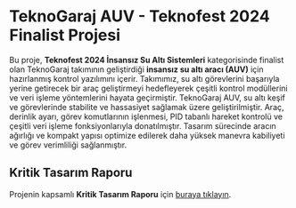 # TeknoGaraj AUV - Teknofest 2024 Finalist Projesi

Bu proje, **Teknofest 2024 İnsansız Su Altı Sistemleri** kategorisinde finalist olan TeknoGaraj takımının geliştirdiği **insansız su altı aracı (AUV)** için hazırlanmış kontrol yazılımını içerir. Takımımız, su altı görevlerini başarıyla yerine getirecek bir araç geliştirmeyi hedefleyerek çeşitli kontrol modüllerini ve veri işleme yöntemlerini hayata geçirmiştir. TeknoGaraj AUV, su altı keşif ve görevlerinde stabilite ve hassasiyet sağlamak üzere geliştirilmiştir. Araç, derinlik ayarı, görev komutlarının işlenmesi, PID tabanlı hareket kontrolü ve çeşitli veri işleme fonksiyonlarıyla donatılmıştır. Tasarım sürecinde aracın ağırlığı ve kompakt yapısı optimize edilerek daha yüksek manevra kabiliyeti ve görev verimliliği sağlanmıştır.

## Kritik Tasarım Raporu

Projenin kapsamlı **Kritik Tasarım Raporu** için [buraya tıklayın](https://drive.google.com/file/d/12_jgVIithUuOi3cioHqOnY9yoMIMdD0W/view).
